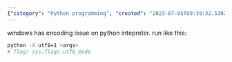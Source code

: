 ```yaml
---
{"category": "Python programming", "created": "2023-07-05T09:39:32.530Z", "date": "2023-07-05 09:39:32", "description": "The text dives into a Python encoding problem encountered on Windows systems. It proposes two solutions: running the interpreter with the `-X utf8=1` flag or setting `sys.flags.utf8_mode`. This ensures proper handling of Unicode characters and eliminates any potential encoding issues in Python scripts.", "modified": "2023-07-05T09:43:17.998Z", "tags": ["python", "windows", "encoding", "utf-8", "-X utf8=1", "sys.flags.utf8_mode", "solution"], "title": "python encoding issue"}
---
```

windows has encoding issue on python intepreter.
run like this:
```bash
python -X utf8=1 <args>
# flag: sys.flags.utf8_mode
```